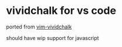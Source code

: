 # vividchalk for vs code

ported from [vim-vividchalk](https://github.com/tpope/vim-vividchalk)

should have wip support for javascript
